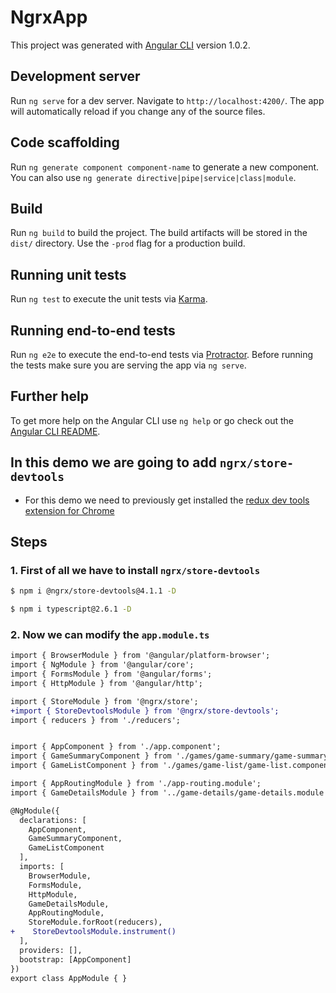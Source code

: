 # NgrxApp

This project was generated with [Angular CLI](https://github.com/angular/angular-cli) version 1.0.2.

## Development server

Run `ng serve` for a dev server. Navigate to `http://localhost:4200/`. The app will automatically reload if you change any of the source files.

## Code scaffolding

Run `ng generate component component-name` to generate a new component. You can also use `ng generate directive|pipe|service|class|module`.

## Build

Run `ng build` to build the project. The build artifacts will be stored in the `dist/` directory. Use the `-prod` flag for a production build.

## Running unit tests

Run `ng test` to execute the unit tests via [Karma](https://karma-runner.github.io).

## Running end-to-end tests

Run `ng e2e` to execute the end-to-end tests via [Protractor](http://www.protractortest.org/).
Before running the tests make sure you are serving the app via `ng serve`.

## Further help

To get more help on the Angular CLI use `ng help` or go check out the [Angular CLI README](https://github.com/angular/angular-cli/blob/master/README.md).

## In this demo we are going to add `ngrx/store-devtools`

* For this demo we need to previously get installed the [redux dev tools extension for Chrome](https://chrome.google.com/webstore/detail/redux-devtools/lmhkpmbekcpmknklioeibfkpmmfibljd?hl=es)

## Steps

### 1. First of all we have to install `ngrx/store-devtools`

```bash
$ npm i @ngrx/store-devtools@4.1.1 -D
```

```bash
$ npm i typescript@2.6.1 -D
```
### 2. Now we can modify the `app.module.ts` 

```diff
import { BrowserModule } from '@angular/platform-browser';
import { NgModule } from '@angular/core';
import { FormsModule } from '@angular/forms';
import { HttpModule } from '@angular/http';

import { StoreModule } from '@ngrx/store';
+import { StoreDevtoolsModule } from '@ngrx/store-devtools';
import { reducers } from './reducers';


import { AppComponent } from './app.component';
import { GameSummaryComponent } from './games/game-summary/game-summary.component';
import { GameListComponent } from './games/game-list/game-list.component';

import { AppRoutingModule } from './app-routing.module';
import { GameDetailsModule } from '../game-details/game-details.module';

@NgModule({
  declarations: [
    AppComponent,
    GameSummaryComponent,
    GameListComponent
  ],
  imports: [
    BrowserModule,
    FormsModule,
    HttpModule,
    GameDetailsModule,
    AppRoutingModule,
    StoreModule.forRoot(reducers),
+    StoreDevtoolsModule.instrument()
  ],
  providers: [],
  bootstrap: [AppComponent]
})
export class AppModule { }

```
